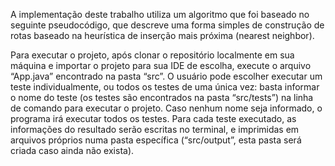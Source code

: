 A implementação deste trabalho utiliza um algoritmo que foi baseado no seguinte pseudocódigo, que descreve uma forma simples de construção de rotas baseado na heurística de inserção mais próxima (nearest neighbor). 

Para executar o projeto, após clonar o repositório localmente em sua máquina e importar o projeto para sua IDE de escolha, execute o arquivo “App.java” encontrado na pasta “src”. O usuário pode escolher executar um teste individualmente, ou todos os testes de uma única vez: basta informar o nome do teste (os testes são encontrados na pasta “src/tests”) na linha de comando para executar o projeto. Caso nenhum nome seja informado, o programa irá executar todos os testes. Para cada teste executado, as informações do resultado serão escritas no terminal, e imprimidas em arquivos próprios numa pasta específica (“src/output”, esta pasta será criada caso ainda não exista).
